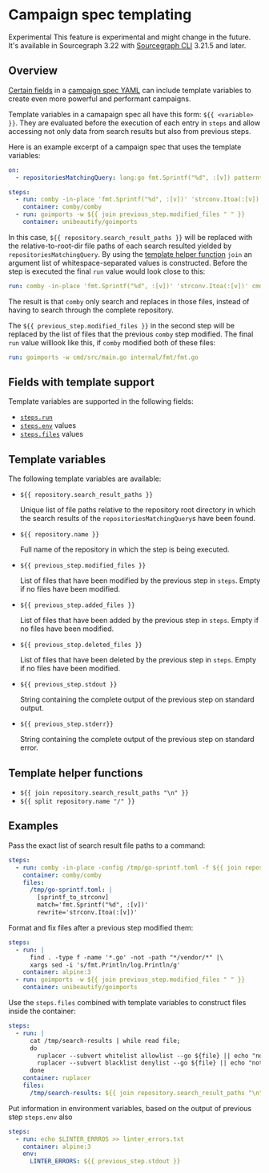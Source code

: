 # Campaign spec templating

<style>
.markdown-body h2 { margin-top: 50px; }
.markdown-body pre.chroma { font-size: 0.75em; }
</style>

<aside class="experimental">
<span class="badge badge-experimental">Experimental</span> This feature is experimental and might change in the future. It's available in Sourcegraph 3.22 with <a href="https://github.com/sourcegraph/src-cli">Sourcegraph CLI</a> 3.21.5 and later.
</aside>

## Overview

[Certain fields](#fields-with-template-support) in a [campaign spec YAML](campaign_spec_yaml_reference.md) can include template variables to create even more powerful and performant campaigns.

Template variables in a camapaign spec all have this form: `${{ <variable> }}`. They are evaluated before the execution of each entry in `steps` and allow accessing not only data from search results but also from previous steps.

Here is an example excerpt of a campaign spec that uses the template variables:

```yaml
on:
  - repositoriesMatchingQuery: lang:go fmt.Sprintf("%d", :[v]) patterntype:structural -file:vendor

steps:
  - run: comby -in-place 'fmt.Sprintf("%d", :[v])' 'strconv.Itoa(:[v])' ${{ join repository.search_result_paths " " }}
    container: comby/comby
  - run: goimports -w ${{ join previous_step.modified_files " " }}
    container: unibeautify/goimports
```

In this case, `${{ repository.search_result_paths }}` will be replaced with the relative-to-root-dir file paths of each search resulted yielded by `repositoriesMatchingQuery`. By using the [template helper function](#template-helper-functions) `join` an argument list of whitespace-separated values is constructed. Before the step is executed the final `run` value would look close to this:

```yaml
run: comby -in-place 'fmt.Sprintf("%d", :[v])' 'strconv.Itoa(:[v])' cmd/src/main.go internal/fmt/fmt.go
```

The result is that `comby` only search and replaces in those files, instead of having to search through the complete repository.

The `${{ previous_step.modified_files }}` in the second step will be replaced by the list of files that the previous `comby` step modified. The final `run` value willlook like this, if `comby` modified both of these files:

```yaml
run: goimports -w cmd/src/main.go internal/fmt/fmt.go
```

## Fields with template support

Template variables are supported in the following fields:

- [`steps.run`](campaign_spec_yaml_reference.md#steps-run)
- [`steps.env`](campaign_spec_yaml_reference.md#steps-run) values
- [`steps.files`](campaign_spec_yaml_reference.md#steps-run) values

## Template variables

The following template variables are available:

- `${{ repository.search_result_paths }}`

    Unique list of file paths relative to the repository root directory in which the search results of the `repositoriesMatchingQuery`s have been found.
- `${{ repository.name }}`

    Full name of the repository in which the step is being executed.
- `${{ previous_step.modified_files }}`

    List of files that have been modified by the previous step in `steps`. Empty if no files have been modified.
- `${{ previous_step.added_files }}`

    List of files that have been added by the previous step in `steps`. Empty if no files have been modified.
- `${{ previous_step.deleted_files }}`

    List of files that have been deleted by the previous step in `steps`. Empty if no files have been modified.
- `${{ previous_step.stdout }}`

    String containing the complete output of the previous step on standard output.
- `${{ previous_step.stderr}}`

    String containing the complete output of the previous step on standard error.

## Template helper functions

- `${{ join repository.search_result_paths "\n" }}`
- `${{ split repository.name "/" }}`

## Examples


Pass the exact list of search result file paths to a command:

```yaml
steps:
  - run: comby -in-place -config /tmp/go-sprintf.toml -f ${{ join repository.search_result_paths "," }}
    container: comby/comby
    files:
      /tmp/go-sprintf.toml: |
        [sprintf_to_strconv]
        match='fmt.Sprintf("%d", :[v])'
        rewrite='strconv.Itoa(:[v])'
```

Format and fix files after a previous step modified them:

```yaml
steps:
  - run: |
      find . -type f -name '*.go' -not -path "*/vendor/*" |\
      xargs sed -i 's/fmt.Println/log.Println/g'
    container: alpine:3
  - run: goimports -w ${{ join previous_step.modified_files " " }}
    container: unibeautify/goimports
```

Use the `steps.files` combined with template variables to construct files inside the container:

```yaml
steps:
  - run: |
      cat /tmp/search-results | while read file;
      do
        ruplacer --subvert whitelist allowlist --go ${file} || echo "nothing to replace";
        ruplacer --subvert blacklist denylist --go ${file} || echo "nothing to replace";
      done
    container: ruplacer
    files:
      /tmp/search-results: ${{ join repository.search_result_paths "\n" }}
```

Put information in environment variables, based on the output of previous step `steps.env` also 

```yaml
steps:
  - run: echo $LINTER_ERRROS >> linter_errors.txt
    container: alpine:3
    env:
      LINTER_ERRORS: ${{ previous_step.stdout }}
```
